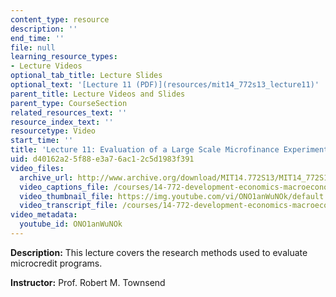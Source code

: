 ```yaml
---
content_type: resource
description: ''
end_time: ''
file: null
learning_resource_types:
- Lecture Videos
optional_tab_title: Lecture Slides
optional_text: '[Lecture 11 (PDF)](resources/mit14_772s13_lecture11)'
parent_title: Lecture Videos and Slides
parent_type: CourseSection
related_resources_text: ''
resource_index_text: ''
resourcetype: Video
start_time: ''
title: 'Lecture 11: Evaluation of a Large Scale Microfinance Experiment'
uid: d40162a2-5f88-e3a7-6ac1-2c5d1983f391
video_files:
  archive_url: http://www.archive.org/download/MIT14.772S13/MIT14_772S13_lec11_300k.mp4
  video_captions_file: /courses/14-772-development-economics-macroeconomics-spring-2013/ff29aef29f13571a9af5add64c32e3f8_ONO1anWuNOk.vtt
  video_thumbnail_file: https://img.youtube.com/vi/ONO1anWuNOk/default.jpg
  video_transcript_file: /courses/14-772-development-economics-macroeconomics-spring-2013/a35e227779cb0e74dd147ff4f317393a_ONO1anWuNOk.pdf
video_metadata:
  youtube_id: ONO1anWuNOk
---
```


**Description:** This lecture covers the research methods used to evaluate microcredit programs.

**Instructor:** Prof. Robert M. Townsend